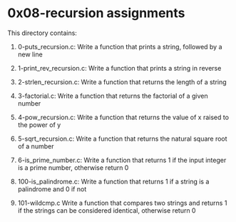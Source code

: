# 0x08-recursion assignments

This directory contains:

1. 0-puts_recursion.c:
   Write a function that prints a string, followed by a new line

2. 1-print_rev_recursion.c:
   Write a function that prints a string in reverse

3. 2-strlen_recursion.c:
   Write a function that returns the length of a string

4. 3-factorial.c:
   Write a function that returns the factorial of a given number

5. 4-pow_recursion.c:
   Write a function that returns the value of x raised to the power of y

6. 5-sqrt_recursion.c:
   Write a function that returns the natural square root of a number

7. 6-is_prime_number.c:
   Write a function that returns 1 if the input integer is a prime number, otherwise return 0

8. 100-is_palindrome.c:
   Write a function that returns 1 if a string is a palindrome and 0 if not

9. 101-wildcmp.c
   Write a function that compares two strings and returns 1 if the strings can be considered identical, otherwise return 0